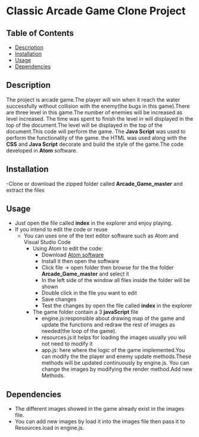 # Classic Arcade Game Clone Project

## Table of Contents

* [Description](#Description)
* [Installation](#Installation)
* [Usage](#Usage)
* [Dependencies](#Dependencies)

## Description
The project is arcade game.The player will win when it reach the water successfully without collision with the enemy(the bugs in this game).There are three level in this game.The number of enemies will be increased as level increased. The time was spent to finish the level in will displayed in the top of the document.The level will be displayed in the top of the document.This code will perform the game. The **Java Script** was used to perform the functionality of the game. the HTML was used along with the **CSS** and **Java Script** decorate and build the style of the game.The code developed in **Atom** software.

## Installation
-Clone or download  the zipped folder called **Arcade_Game_master** and extract the files


## Usage
- Just open the file called **index** in the explorer and enjoy playing.
- If you intend to edit the code or reuse
  - You can uses one of the text editor software such as Atom and Visual Studio Code
    - Using Atom to edit the code:
      - Download [Atom software][1]
      - Install it then open the software
      - Click file -> open folder then browse for the the folder **Arcade_Game_master** and select it
      - In the left side of the window all files inside the folder will be shown
      - Double click in the file you want to edit
      - Save changes
      - Test the changes by open the file called **index** in the explorer
     - The game folder contain a 3 **javaScript** file
         - engine.js:responsible about drawing map of the game and update the   functions and redraw the rest of images as needed(the loop of the game).
       - resources.js:it helps for loading the images usually you will not need to modify it
        - app.js: here where the logic of the game implemented.You can modify the the player and enemy update methods.These methods will be updated continuously by engine.js. You can change the images by modifying the render method.Add new Methods.


## Dependencies
- The different images showed in the game already exist in the images file.
- You can add new images by load it into the images file then pass it to  Resources.load in engine.js.

[1]:https://atom.io
